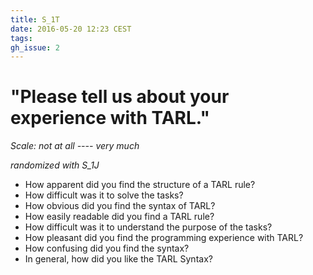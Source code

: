 ```yaml
---
title: S_1T
date: 2016-05-20 12:23 CEST
tags:
gh_issue: 2
---
```


# "Please tell us about your experience with TARL."
_Scale: not at all ---- very much_

_randomized with S_1J_


- How apparent did you find the structure of a TARL rule?
- How difficult was it to solve the tasks?
- How obvious did you find the syntax of TARL?
- How easily readable did you find a TARL rule?
- How difficult was it to understand the purpose of the tasks?
- How pleasant did you find the programming experience with TARL?
- How confusing did you find the syntax?
- In general, how did you like the TARL Syntax?
